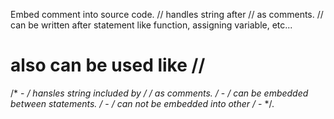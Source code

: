 Embed comment into source code. 
// handles string after // as comments. 
// can be written after statement like function, assigning variable, etc...
# also can be used like //
/* - */ hansles string included by /* */ as comments. 
/* - */ can be embedded between statements. 
/* - */ can not be embedded into other /* - */. 
